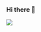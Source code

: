 ### Hi there 👋

<a href="https://github.com/Lengthrequired/github-stats">![](https://github.com/Lengthrequired/github-stats/blob/master/generated/overview.svg) <br></a>

<!--
**Lengthrequired/Lengthrequired** is a ✨ _special_ ✨ repository because its `README.md` (this file) appears on your GitHub profile.

Here are some ideas to get you started:

- 🔭 I’m currently working on ...
- 🌱 I’m currently learning ...
- 👯 I’m looking to collaborate on ...
- 🤔 I’m looking for help with ...
- 💬 Ask me about ...
- 📫 How to reach me: ...
- 😄 Pronouns: ...
- ⚡ Fun fact: 
-->
